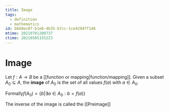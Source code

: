 ```yaml
---
title: Image
tags:
  - definition
  - mathematics
id: b6b8ec07-b1e0-4b35-b7cc-1ce42947f146
mtime: 20210701200737
ctime: 20210505155223
---
```


# Image

Let  $f: A \rightarrow B$ be a [[function or mapping|function/mapping]]. Given a subset $A_0 \subseteq A$, the **image** of $A_0$ is the set of all values $f(a)$ with $a\in A_0$.

Formally$f(A_0)=\{b|\exists a\in A_0: b=f(a)\}$

The inverse of the image is called the [[Preimage]]
